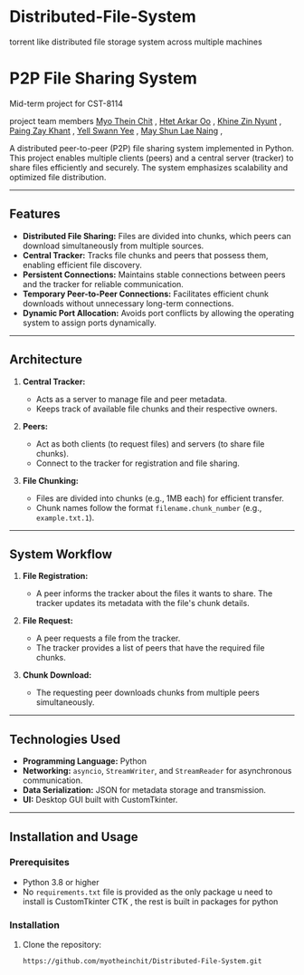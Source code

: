 # Distributed-File-System
torrent like distributed file storage system across multiple machines

# P2P File Sharing System

Mid-term project for CST-8114

project team members    [Myo Thein Chit](https://github.com/myotheinchit) , 
                        [Htet Arkar Oo](https://github.com/10D0U) , 
                        [Khine Zin Nyunt](https://github.com/KhineZinNyunt) , 
                        [Paing Zay Khant](https://github.com/PaingZayK) , 
                        [Yell Swann Yee](https://github.com/yellswannyee) , 
                        [May Shun Lae Naing](https://github.com/mayshunlaenaing) , 

A distributed peer-to-peer (P2P) file sharing system implemented in Python. This project enables multiple clients (peers) and a central server (tracker) to share files efficiently and securely. The system emphasizes scalability and optimized file distribution.

---

## Features

- **Distributed File Sharing:** Files are divided into chunks, which peers can download simultaneously from multiple sources.
- **Central Tracker:** Tracks file chunks and peers that possess them, enabling efficient file discovery.
- **Persistent Connections:** Maintains stable connections between peers and the tracker for reliable communication.
- **Temporary Peer-to-Peer Connections:** Facilitates efficient chunk downloads without unnecessary long-term connections.
- **Dynamic Port Allocation:** Avoids port conflicts by allowing the operating system to assign ports dynamically.

---

## Architecture

1. **Central Tracker:**
   - Acts as a server to manage file and peer metadata.
   - Keeps track of available file chunks and their respective owners.

2. **Peers:**
   - Act as both clients (to request files) and servers (to share file chunks).
   - Connect to the tracker for registration and file sharing.

3. **File Chunking:**
   - Files are divided into chunks (e.g., 1MB each) for efficient transfer.
   - Chunk names follow the format `filename.chunk_number` (e.g., `example.txt.1`).

---

## System Workflow

1. **File Registration:**
   - A peer informs the tracker about the files it wants to share. The tracker updates its metadata with the file's chunk details.

2. **File Request:**
   - A peer requests a file from the tracker.
   - The tracker provides a list of peers that have the required file chunks.

3. **Chunk Download:**
   - The requesting peer downloads chunks from multiple peers simultaneously.

---

## Technologies Used

- **Programming Language:** Python
- **Networking:** `asyncio`, `StreamWriter`, and `StreamReader` for asynchronous communication.
- **Data Serialization:** JSON for metadata storage and transmission.
- **UI:** Desktop GUI built with CustomTkinter.

---

## Installation and Usage

### Prerequisites

- Python 3.8 or higher 
- No `requirements.txt` file is provided as the only package u need to install is CustomTkinter CTK , the rest is built in packages for python 

### Installation

1. Clone the repository:
   ```bash
   https://github.com/myotheinchit/Distributed-File-System.git
   
